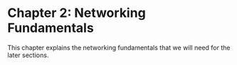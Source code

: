 # Chapter 2: Networking Fundamentals

This chapter explains the networking fundamentals that we will need for the later sections.
